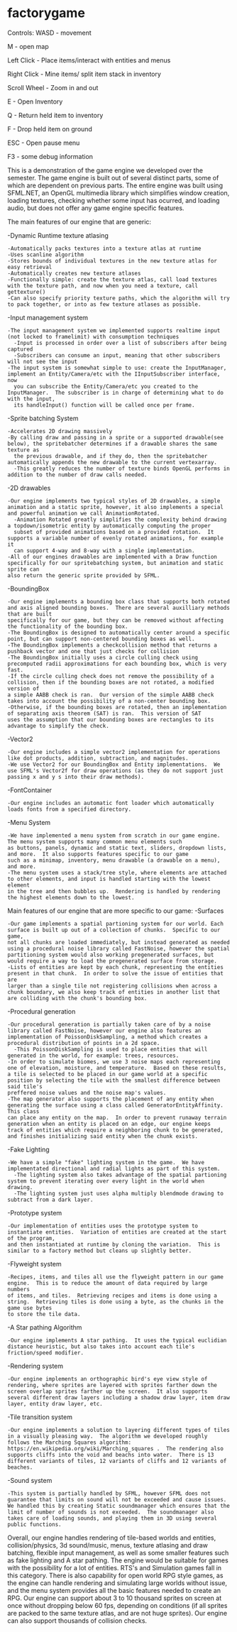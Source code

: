 # factorygame
Controls:
WASD - movement

M - open map

Left Click - Place items/interact with entities and menus

Right Click - Mine items/ split item stack in inventory

Scroll Wheel - Zoom in and out

E - Open Inventory

Q - Return held item to inventory

F - Drop held item on ground

ESC - Open pause menu

F3 - some debug information

This is a demonstration of the game engine we developed over the semester.  The game engine is built out of several distinct parts,
some of which are dependent on previous parts.  The entire engine was built using SFML.NET, an OpenGL multimedia library which simplifies
window creation, loading textures, checking whether some input has ocurred, and loading audio,  but does not offer any game engine specific features.

The main features of our engine that are generic:
  
  -Dynamic Runtime texture atlasing
  
    -Automatically packs textures into a texture atlas at runtime
    -Uses scanline algorithm
    -Stores bounds of individual textures in the new texture atlas for easy retrieval
    -Automatically creates new texture atlases
    -Functionally simple: create the texture atlas, call load textures with the texture path, and now when you need a texture, call gettexture()
    -Can also specify priority texture paths, which the algorithm will try to pack together, or into as few texture atlases as possible.
  
  -Input management system
  
    -The input management system we implemented supports realtime input (not locked to framelimit) with consumption techniques
      -Input is processed in order over a list of subscribers after being captured
      -Subscribers can consume an input, meaning that other subscribers will not see the input
    -The input system is somewhat simple to use: create the InputManager, implement an Entity/Camera/etc with the IInputSubscriber interface, now
      you can subscribe the Entity/Camera/etc you created to the InputManager.  The subscriber is in charge of determining what to do with the input,
      its handleInput() function will be called once per frame.
      
  -Sprite batching System
  
    -Accelerates 2D drawing massively
    -By calling draw and passing in a sprite or a supported drawable(see below), the spritebatcher determines if a drawable shares the same texture as
      the previous drawable, and if they do, then the spritebatcher automatically appends the new drawable to the current vertexarray.
      -This greatly reduces the number of texture binds OpenGL performs in addition to the number of draw calls needed.
  -2D drawables
  
    -Our engine implements two typical styles of 2D drawables, a simple animation and a static sprite, however, it also implements a special
    and powerful animation we call AnimationRotated.
      -Animation Rotated greatly simplifies the complexity behind drawing a topdown/isometric entity by automatically computing the proper
      subset of provided animations based on a provided rotation.  It supports a variable number of evenly rotated animations, for example it
      can support 4-way and 8-way with a single implementation.
    -All of our engines drawables are implemented with a Draw function specifically for our spritebatching system, but animation and static sprite can
    also return the generic sprite provided by SFML.
  -BoundingBox
  
    -Our engine implements a bounding box class that supports both rotated and axis aligned bounding boxes.  There are several auxilliary methods that are built
    specifically for our game, but they can be removed without affecting the functionality of the bounding box.
    -The BoundingBox is designed to automatically center around a specific point, but can support non-centered bounding boxes as well.
    -The BoundingBox implements a checkcollision method that returns a pushback vector and one that just checks for collision
    -The BoundingBox initially uses a circle culling check using precomputed radii approximations for each bounding box, which is very fast.
    -If the circle culling check does not remove the possibility of a collision, then if the bounding boxes are not rotated, a modified version of
    a simple AABB check is ran.  Our version of the simple AABB check takes into account the possibility of a non-center bounding box.
    -Otherwise, if the bounding boxes are rotated, then an implementation of separating axis theorem (SAT) is ran.  This version of SAT
    uses the assumption that our bounding boxes are rectangles to its advantage to simplify the check.
  -Vector2
  
    -Our engine includes a simple vector2 implementation for operations like dot products, addition, subtraction, and magnitudes.
    -We use Vector2 for our BoundingBox and Entity implementations.  We use SFML's Vector2f for draw operations (as they do not support just
    passing x and y s into their draw methods).
  -FontContainer
  
    -Our engine includes an automatic font loader which automatically loads fonts from a specified directory.
  -Menu System
  
    -We have implemented a menu system from scratch in our game engine.  The menu system supports many common menu elements such
    as buttons, panels, dynamic and static text, sliders, dropdown lists, and more.  It also supports features specific to our game
    such as a minimap, inventory, menu drawable (a drawable on a menu), and more.
    -The menu system uses a stack/tree style, where elements are attached to other elements, and input is handled starting with the lowest element
    in the tree and then bubbles up.  Rendering is handled by rendering the highest elements down to the lowest.
Main features of our engine that are more specific to our game:
  -Surfaces
  
    -Our game implements a spatial partioning system for our world. Each surface is built up out of a collection of chunks.  Specific to our game,
    not all chunks are loaded immediately, but instead generated as needed using a procedural noise library called FastNoise, however the spatial
    partitioning system would also working pregenerated surfaces, but would require a way to load the pregenerated surface from storage.
    -Lists of entities are kept by each chunk, representing the entities present in that chunk.  In order to solve the issue of entities that are
    larger than a single tile not registering collisions when across a chunk boundary, we also keep track of entities in another list that 
    are colliding with the chunk's bounding box.
 -Procedural generation
 
    -Our procedural generation is partially taken care of by a noise library called FastNoise, however our engine also features an
    implementation of PoissonDiskSampling, a method which creates a procedural distribution of points in a 2d space.
      -This PoissonDiskSampling is used to place entities that will generated in the world, for example: trees, resources.
    -In order to simulate biomes, we use 3 noise maps each representing one of elevation, moisture, and temperature.  Based on these results,
    a tile is selected to be placed in our game world at a specific position by selecting the tile with the smallest difference between said tile's
    preffered noise values and the noise map's values.
    -The map generator also supports the placement of any entity when generating the surface using a class called GeneratorEntityAffinity.  This class
    can place any entity on the map.  In order to prevent runaway terrain generation when an entity is placed on an edge, our engine keeps
    track of entities which require a neighboring chunk to be generated, and finishes initializing said entity when the chunk exists.
 -Fake Lighting
 
    -We have a simple "fake" lighting system in the game.  We have implementated directional and radial lights as part of this system.
      -The lighting system also takes advantage of the spatial partioning system to prevent iterating over every light in the world when drawing.
      -The lighting system just uses alpha multiply blendmode drawing to subtract from a dark layer.
 
 -Prototype system
 
    -Our implementation of entities uses the prototype system to instantiate entities.  Variation of entities are created at the start of the program,
    and then instantiated at runtime by cloning the variation.  This is similar to a factory method but cleans up slightly better.
 -Flyweight system
 
    -Recipes, items, and tiles all use the flyweight pattern in our game engine.  This is to reduce the amount of data required by large numbers
    of items, and tiles.  Retrieving recipes and items is done using a string.  Retrieving tiles is done using a byte, as the chunks in the game use bytes
    to store the tile data.
  -A Star pathing Algorithm

    -Our engine implements A star pathing.  It uses the typical euclidian distance heuristic, but also takes into account each tile's friction/speed modifier.
    
  -Rendering system

    -Our engine implements an orthographic bird's eye view style of rendering, where sprites are layered with sprites farther down the screen overlap sprites farther up the screen.  It also supports several different draw layers including a shadow draw layer, item draw layer, entity draw layer, etc.
    
  -Tile transition system
    
    -Our engine implements a solution to layering different types of tiles in a visually pleasing way.  The algorithm we developed roughly follows the Marching Squares algorithm: https://en.wikipedia.org/wiki/Marching_squares .  The rendering also supports cliffs into the void and beachs into water.  There is 13 different variants of tiles, 12 variants of cliffs and 12 variants of beaches.

  -Sound system
    
    -This system is partially handled by SFML, however SFML does not guarantee that limits on sound will not be exceeded and cause issues.  We handled this by creating Static soundmanager which ensures that the limit of number of sounds is not exceeded.  The soundmanager also takes care of loading sounds, and playing them in 3D using several public functions.
    
Overall, our engine handles rendering of tile-based worlds and entities, collision/physics, 3d sound/music, menus, texture atlasing and draw batching, flexible input management, as well as some smaller features such as fake lighting and A star pathing.  The engine would be suitable for games with the possibility for a lot of entities.  RTS's and Simulation games fall in this category.  There is also capability for open world RPG style games, as the engine can handle rendering and simulating large worlds without issue, and the menu system provides all the basic features needed to create an RPG.
Our engine can support about 3 to 10 thousand sprites on screen at once without dropping below 60 fps, depending on conditions (if all sprites are packed to the same texture atlas, and are not huge sprites).  Our engine can also support thousands of collision checks.
